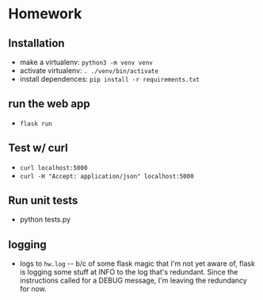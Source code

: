 # Homework

## Installation
- make a virtualenv: `python3 -m venv venv` 
- activate virtualenv: `. ./venv/bin/activate`
- install dependences: `pip install -r requirements.txt`

## run the web app
- `flask run`

## Test w/ curl
- `curl localhost:5000`
- `curl -H "Accept: application/json" localhost:5000`

## Run unit tests
- python tests.py

## logging
- logs to `hw.log` -- b/c of some flask magic that I'm not yet aware of, flask is logging some stuff at INFO to the log that's redundant.  Since the instructions called for a DEBUG message, I'm leaving the redundancy for now.
